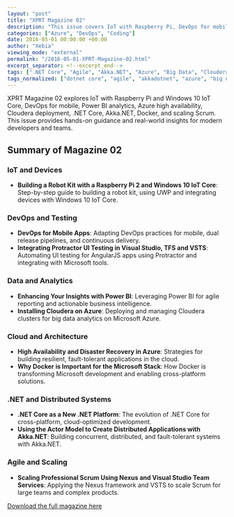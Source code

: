 ```yaml
---
layout: "post"
title: "XPRT Magazine 02"
description: "This issue covers IoT with Raspberry Pi, DevOps for mobile, Power BI, Azure high availability, Cloudera, .NET Core, Akka.NET, Docker, and scaling Scrum."
categories: ["Azure", "DevOps", "Coding"]
date: 2016-05-01 00:00:00 +00:00
author: "Xebia"
viewing_mode: "external"
permalink: "/2016-05-01-XPRT-Magazine-02.html"
excerpt_separator: <!--excerpt_end-->
tags: [".NET Core", "Agile", "Akka.NET", "Azure", "Big Data", "Cloudera", "Coding", "Community", "DevOps", "Distributed Systems", "Docker", "IoT", "Magazines", "Mobile Apps", "Nexus", "Power BI", "Raspberry Pi", "Scrum", "UI Testing", "UWP", "VS", "Windows 10 IoT Core"]
tags_normalized: ["dotnet core", "agile", "akkadotnet", "azure", "big data", "cloudera", "coding", "community", "devops", "distributed systems", "docker", "iot", "magazines", "mobile apps", "nexus", "power bi", "raspberry pi", "scrum", "ui testing", "uwp", "vs", "windows 10 iot core"]
---
```


XPRT Magazine 02 explores IoT with Raspberry Pi and Windows 10 IoT Core, DevOps for mobile, Power BI analytics, Azure high availability, Cloudera deployment, .NET Core, Akka.NET, Docker, and scaling Scrum. This issue provides hands-on guidance and real-world insights for modern developers and teams.
<!--excerpt_end-->

## Summary of Magazine 02

### IoT and Devices

- **Building a Robot Kit with a Raspberry Pi 2 and Windows 10 IoT Core**: Step-by-step guide to building a robot kit, using UWP and integrating devices with Windows 10 IoT Core.

### DevOps and Testing

- **DevOps for Mobile Apps**: Adapting DevOps practices for mobile, dual release pipelines, and continuous delivery.
- **Integrating Protractor UI Testing in Visual Studio, TFS and VSTS**: Automating UI testing for AngularJS apps using Protractor and integrating with Microsoft tools.

### Data and Analytics

- **Enhancing Your Insights with Power BI**: Leveraging Power BI for agile reporting and actionable business intelligence.
- **Installing Cloudera on Azure**: Deploying and managing Cloudera clusters for big data analytics on Microsoft Azure.

### Cloud and Architecture

- **High Availability and Disaster Recovery in Azure**: Strategies for building resilient, fault-tolerant applications in the cloud.
- **Why Docker is Important for the Microsoft Stack**: How Docker is transforming Microsoft development and enabling cross-platform solutions.

### .NET and Distributed Systems

- **.NET Core as a New .NET Platform**: The evolution of .NET Core for cross-platform, cloud-optimized development.
- **Using the Actor Model to Create Distributed Applications with Akka.NET**: Building concurrent, distributed, and fault-tolerant systems with Akka.NET.

### Agile and Scaling

- **Scaling Professional Scrum Using Nexus and Visual Studio Team Services**: Applying the Nexus framework and VSTS to scale Scrum for large teams and complex products.

[Download the full magazine here](https://xebia.com/media/2025/05/Xpirit-magazine-2-final.pdf)
